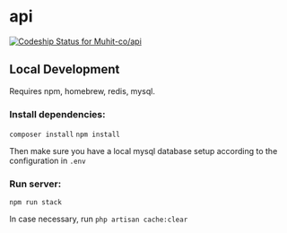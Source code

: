 # api

[ ![Codeship Status for Muhit-co/api](https://codeship.com/projects/dbffa660-e41a-0132-e4fa-16773c71d38d/status?branch=master)](https://codeship.com/projects/81787)

## Local Development 

Requires npm, homebrew, redis, mysql.


### Install dependencies:

`composer install`
`npm install`

Then make sure you have a local mysql database setup according to the configuration in `.env`


### Run server:

`npm run stack`

In case necessary, run `php artisan cache:clear`